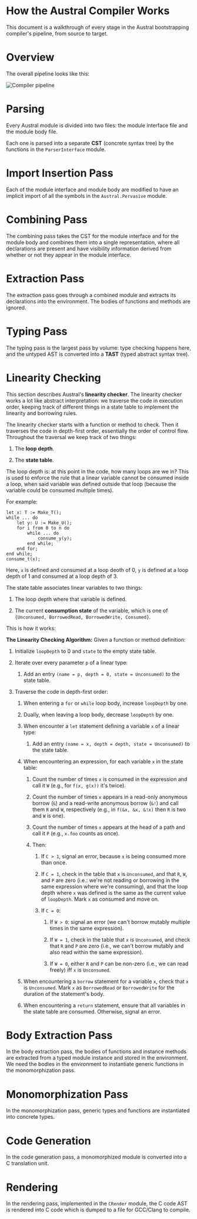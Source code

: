 # How the Austral Compiler Works

This document is a walkthrough of every stage in the Austral bootstrapping
compiler's pipeline, from source to target.

# Overview

The overall pipeline looks like this:

![Compiler pipeline](pipeline.png)

# Parsing

Every Austral module is divided into two files: the module interface file and
the module body file.

Each one is parsed into a separate **CST** (concrete syntax tree) by the
functions in the `ParserInterface` module.

# Import Insertion Pass

Each of the module interface and module body are modified to have an implicit
import of all the symbols in the `Austral.Pervasive` module.

# Combining Pass

The combining pass takes the CST for the module interface and for the module
body and combines them into a single representation, where all declarations are
present and have visibility information derived from whether or not they appear
in the module interface.

# Extraction Pass

The extraction pass goes through a combined module and extracts its declarations
into the environment. The bodies of functions and methods are ignored.

# Typing Pass

The typing pass is the largest pass by volume: type checking happens here, and
the untyped AST is converted into a **TAST** (typed abstract syntax tree).

# Linearity Checking

This section describes Austral's **linearity checker**. The linearity checker
works a lot like abstract interpretation: we traverse the code in execution
order, keeping track of different things in a state table to implement the
linearity and borrowing rules.

The linearity checker starts with a function or method to check. Then it
traverses the code in depth-first order, essentially the order of control
flow. Throughout the traversal we keep track of two things:

1. The **loop depth**.

2. The **state table**.

The loop depth is: at this point in the code, how many loops are we in? This is
used to enforce the rule that a linear variable cannot be consumed inside a
loop, when said variable was defined outside that loop (because the variable
could be consumed multiple times).

For example:

```
let x: T := Make_T();
while ... do
    let y: U := Make_U();
    for i from 0 to n do
        while ... do
            consume_y(y);
        end while;
    end for;
end while;
consume_t(x);
```

Here, `x` is defined and consumed at a loop deoth of 0, `y` is defined at a loop
depth of 1 and consumed at a loop depth of 3.

The state table associates linear variables to two things:

1. The loop depth where that variable is defined.

2. The current **consumption state** of the variable, which is one of
   `{Unconsumed, BorrowedRead, BorrowedWrite, Consumed}`.

This is how it works:

**The Linearity Checking Algorithm:** Given a function or method definition:

1. Initialize `loopDepth` to 0 and `state` to the empty state table.

2. Iterate over every parameter `p` of a linear type:

    1. Add an entry `(name = p, depth = 0, state = Unconsumed)` to the state
       table.

3. Traverse the code in depth-first order:

    1. When entering a `for` or `while` loop body, increase `loopDepth` by one.

    2. Dually, when leaving a loop body, decrease `loopDepth` by one.

    3. When encounter a `let` statement defining a variable `x` of a linear type:

        1. Add an entry `(name = x, depth = depth, state = Unconsumed)` to the
           state table.

    4. When encountering an expression, for each variable `x` in the state
       table:

       1. Count the number of times `x` is consumed in the expression and call
          it `W` (e.g., for `f(x, g(x))` it's twice).

       2. Count the number of times `x` appears in a read-only anonymous borrow
          (`&`) and a read-write anonymous borrow (`&!`) and call them `R` and
          `W`, respectively (e.g., in `f(&x, &x, &!x)` then `R` is two and `W`
          is one).

       3. Count the number of times `x` appears at the head of a path and call it
         `P` (e.g., `x.foo` counts as once).

       4. Then:

           1. If `C > 1`, signal an error, because `x` is being consumed more than once.

           2. If `C = 1`, check in the table that `x` is `Unconsumed`, and that
              `R`, `W`, and `P` are zero (i.e.: we're not reading or borrowing
              in the same expression where we're consuming), and that the loop
              depth where `x` was defined is the same as the current value of
              `loopDepth`. Mark `x` as consumed and move on.

           3. If `C = 0`:

               1. If `W > 0`: signal an error (we can't borrow mutably multiple
                  times in the same expression).

               2. If `W = 1`, check in the table that `x` is `Unconsumed`, and
                  check that `R` and `P` are zero (i.e., we can't borrow mutably
                  and also read within the same expression).

               3. If `W = 0`, either `R` and `P` can be non-zero (i.e., we can
                  read freely) iff `x` is `Unconsumed`.

    5. When encountering a `borrow` statement for a variable `x`, check that `x`
       is `Unconsumed`. Mark `x` as `BorrowedRead` or `BorrowedWrite` for the
       duration of the statement's body.

    6. When encountering a `return` statement, ensure that all variables in the
       state table are consumed. Otherwise, signal an error.

# Body Extraction Pass

In the body extraction pass, the bodies of functions and instance methods are
extracted from a typed module instance and stored in the environment. We need
the bodies in the environment to instantiate generic functions in the
monomorphization pass.

# Monomorphization Pass

In the monomorphization pass, generic types and functions are instantiated into
concrete types.

# Code Generation

In the code generation pass, a monomorphized module is converted into a C
translation unit.

# Rendering

In the rendering pass, implemented in the `CRender` module, the C code AST is
rendered into C code which is dumped to a file for GCC/Clang to compile.
